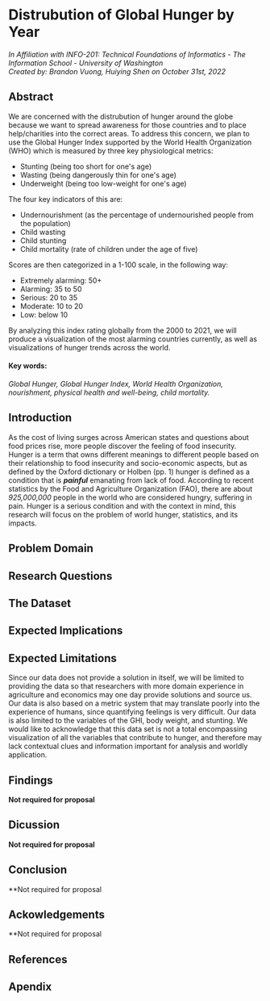 # Distrubution of Global Hunger by Year
*In Affiliation with INFO-201: Technical Foundations of Informatics - The Information School - University of Washington*   
*Created by: Brandon Vuong, Huiying Shen on October 31st, 2022*   
  
## Abstract
We are concerned with the distrubution of hunger around the globe because we want to spread awareness for those countries and to place help/charities into the correct areas. To address this concern, we plan to use the Global Hunger Index supported by the World Health Organization (WHO) which is measured by three key physiological metrics:   

* Stunting (being too short for one's age) 
* Wasting (being dangerously thin for one's age) 
* Underweight (being too low-weight for one's age) 
   
The four key indicators of this are:  

* Undernourishment (as the percentage of undernourished people from the population) 
* Child wasting
* Child stunting 
* Child mortality (rate of children under the age of five)     

Scores are then categorized in a 1-100 scale, in the following way:  
* Extremely alarming: 50+
* Alarming: 35 to 50
* Serious: 20 to 35
* Moderate: 10 to 20
* Low: below 10

By analyzing this index rating globally from the 2000 to 2021, we will produce a visualization of the most alarming countries currently, as well as visualizations of hunger trends across the world.

#### Key words:
*Global Hunger, Global Hunger Index, World Health Organization, nourishment, physical health and well-being, child mortality.*

## Introduction
As the cost of living surges across American states and questions about food prices rise, more people discover the feeling of food insecurity. Hunger is a term that owns different meanings to different people based on their relationship to food insecurity and socio-economic aspects, but as defined by the Oxford dictionary or Holben (pp. 1) hunger is defined as a condition that is ***painful*** emanating from lack of food. According to recent statistics by the Food and Agriculture Organization (FAO), there are about *925,000,000* people in the world who are considered hungry, suffering in pain. Hunger is a serious condition and with the context in mind, this research will focus on the problem of world hunger, statistics, and its impacts.

## Problem Domain


## Research Questions


## The Dataset


## Expected Implications


## Expected Limitations
Since our data does not provide a solution in itself, we will be limited to providing the data so that researchers with more domain experience in agriculture and economics may one day provide solutions and source us. Our data is also based on a metric system that may translate poorly into the experience of humans, since quantifying feelings is very difficult. Our data is also limited to the variables of the GHI, body weight, and stunting. We would like to acknowledge that this data set is not a total encompassing visualization of all the variables that contribute to hunger, and therefore may lack contextual clues and information important for analysis and worldly application.

## Findings
**Not required for proposal**

## Dicussion
**Not required for proposal**

## Conclusion
**Not required for proposal

## Ackowledgements
**Not required for proposal

## References


## Apendix
